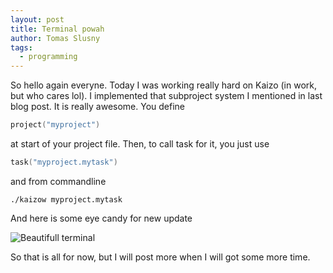 ```yaml
---
layout: post
title: Terminal powah
author: Tomas Slusny
tags:
  - programming
---
```


So hello again everyne. Today I was working really hard on Kaizo (in work, but who cares lol).
I implemented that subproject system I mentioned in last blog post. It is really awesome. You define

```lua
project("myproject")
```

at start of your project file. Then, to call task for it, you just use

```lua
task("myproject.mytask")
```

and from commandline

```
./kaizow myproject.mytask
```

And here is some eye candy for new update

![Beautifull terminal](http://i.imgur.com/S1oVruZ.png)

So that is all for now, but I will post more when I will got some more time.
